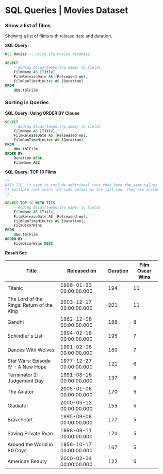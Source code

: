 # SQL Queries | Movies Dataset 

### Show a list of films 

Showing a list of films with release date and duration.

**SQL Query:**

```sql
USE Movies -- Using the Movies database 

SELECT 
	--Adding Alias(temporary name) to fields
	FilmName AS [Title],
	FilmReleaseDate AS [Relseased on],
	FilmRunTimeMinutes AS [Duration]
FROM 
	dbo.tblFilm
```

### Sorting in Queries

**SQL Query: Using ORDER BY Clause**

```sql
SELECT 
	--Adding Alias(temporary name) to fields
	FilmName AS [Title],
	FilmReleaseDate AS [Relseased on],
	FilmRunTimeMinutes AS [Duration]
FROM 
	dbo.tblFilm
ORDER BY
	Duration DESC,
	FilmName ASC
```
**SQL Query: TOP 10 Films**

```sql
/*
WITH TIES is used to include additional rows that have the same values as the last row. 
If multiple rows share the same values as the last row, they are included in the result set.
*/

SELECT TOP 10 WITH TIES
	--Adding Alias(temporary name) to fields
	FilmName AS [Title],
	FilmReleaseDate AS [Relseased on],
	FilmRunTimeMinutes AS [Duration],
	FilmOscarWins
FROM 
	dbo.tblFilm
ORDER BY
	FilmOscarWins DESC
```
**Result Set:**

| Title                                     | Released on                 | Duration | Film Oscar Wins |
|-------------------------------------------|-----------------------------|----------|------------------|
| Titanic                                   | 1998-01-23 00:00:00.000   | 194      | 11               |
| The Lord of the Rings: Return of the King | 2003-12-17 00:00:00.000   | 201      | 11               |
| Gandhi                                    | 1982-12-08 00:00:00.000   | 188      | 8                |
| Schindler's List                          | 1994-02-18 00:00:00.000   | 195      | 7                |
| Dances With Wolves                        | 1991-02-08 00:00:00.000   | 180      | 7                |
| Star Wars: Episode IV - A New Hope        | 1977-12-27 00:00:00.000   | 121      | 6                |
| Terminator 2: Judgement Day               | 1991-08-16 00:00:00.000   | 137      | 6                |
| The Aviator                               | 2005-01-06 00:00:00.000   | 170      | 5                |
| Gladiator                                 | 2000-05-12 00:00:00.000   | 155      | 5                |
| Braveheart                                | 1995-09-08 00:00:00.000   | 177      | 5                |
| Saving Private Ryan                       | 1998-09-11 00:00:00.000   | 170      | 5                |
| Around the World in 80 Days               | 1956-10-17 00:00:00.000   | 167      | 5                |
| American Beauty                           | 2000-02-04 00:00:00.000   | 122      | 5                |


